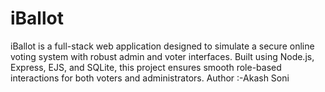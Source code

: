 # iBallot
iBallot is a full-stack web application designed to simulate a secure online voting system with robust admin and voter interfaces. Built using Node.js, Express, EJS, and SQLite, this project ensures smooth role-based interactions for both voters and administrators.
Author :-Akash Soni

